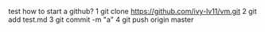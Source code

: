 test
how to start a github?
1 git clone https://github.com/ivy-lv11/vm.git
2 git add test.md
3 git commit -m "a"
4 git push origin master
